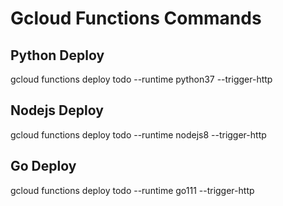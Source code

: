# Gcloud Functions Commands

## Python Deploy

gcloud functions deploy todo --runtime python37 --trigger-http

## Nodejs Deploy

gcloud functions deploy todo --runtime nodejs8 --trigger-http

## Go Deploy

gcloud functions deploy todo --runtime go111 --trigger-http
